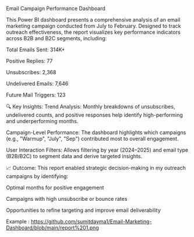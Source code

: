 Email Campaign Performance Dashboard

This Power BI dashboard presents a comprehensive analysis of an email marketing campaign conducted from July to February. Designed to track outreach effectiveness, the report visualizes key performance indicators across B2B and B2C segments, including:

Total Emails Sent: 314K+

Positive Replies: 77

Unsubscribes: 2,368

Undelivered Emails: 7,646

Future Mail Triggers: 123

🔍 Key Insights:
Trend Analysis: Monthly breakdowns of unsubscribes, undelivered counts, and positive responses help identify high-performing and underperforming months.

Campaign-Level Performance: The dashboard highlights which campaigns (e.g., "Warmup", "July", "Sep") contributed most to overall engagement.

User Interaction Filters: Allows filtering by year (2024–2025) and email type (B2B/B2C) to segment data and derive targeted insights.

📈 Outcome:
This report enabled strategic decision-making in my outreach campaigns by identifying:

Optimal months for positive engagement

Campaigns with high unsubscribe or bounce rates

Opportunities to refine targeting and improve email deliverability

Example : https://github.com/sumitdayma1/Email-Marketing-Dashboard/blob/main/report%201.png
